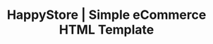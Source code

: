 ---
title: HappyStore | Simple eCommerce HTML Template
redirect_from:
	- /happystore-simple-ecommerce-html-template/
	- /envato/happystore-simple-ecommerce-html-template/
	- /hseht/
	- /envato/hseht/
redirect_to: https://themeforest.net/item/happystore-simple-ecommerce-html-template/20568189
---
